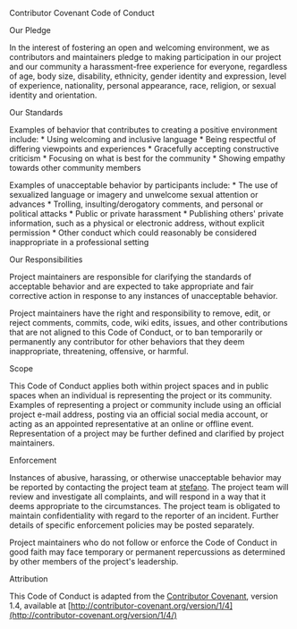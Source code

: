 Contributor Covenant Code of Conduct

Our Pledge

   In the interest of fostering an open and welcoming environment, we as
   contributors and maintainers pledge to making participation in our
   project and our community a harassment-free experience for everyone,
   regardless of age, body size, disability, ethnicity, gender identity
   and expression, level of experience, nationality, personal appearance,
   race, religion, or sexual identity and orientation.

Our Standards

   Examples of behavior that contributes to creating a positive
   environment include:
     * Using welcoming and inclusive language
     * Being respectful of differing viewpoints and experiences
     * Gracefully accepting constructive criticism
     * Focusing on what is best for the community
     * Showing empathy towards other community members

   Examples of unacceptable behavior by participants include:
     * The use of sexualized language or imagery and unwelcome sexual
       attention or advances
     * Trolling, insulting/derogatory comments, and personal or political
       attacks
     * Public or private harassment
     * Publishing others' private information, such as a physical or
       electronic address, without explicit permission
     * Other conduct which could reasonably be considered inappropriate in
       a professional setting

Our Responsibilities

   Project maintainers are responsible for clarifying the standards of
   acceptable behavior and are expected to take appropriate and fair
   corrective action in response to any instances of unacceptable
   behavior.

   Project maintainers have the right and responsibility to remove, edit,
   or reject comments, commits, code, wiki edits, issues, and other
   contributions that are not aligned to this Code of Conduct, or to ban
   temporarily or permanently any contributor for other behaviors that
   they deem inappropriate, threatening, offensive, or harmful.

Scope

   This Code of Conduct applies both within project spaces and in public
   spaces when an individual is representing the project or its community.
   Examples of representing a project or community include using an
   official project e-mail address, posting via an official social media
   account, or acting as an appointed representative at an online or
   offline event. Representation of a project may be further defined and
   clarified by project maintainers.

Enforcement

   Instances of abusive, harassing, or otherwise unacceptable behavior may
   be reported by contacting the project team at [stefano](stefano.casazza@gmail.com).
	The project team will review and investigate all complaints, and will
	respond in a way that it deems appropriate to the circumstances.
	The project team is obligated to maintain confidentiality with regard to
	the reporter of an incident. Further details of specific enforcement
	policies may be posted separately.

   Project maintainers who do not follow or enforce the Code of Conduct in
   good faith may face temporary or permanent repercussions as determined
   by other members of the project's leadership.

Attribution

   This Code of Conduct is adapted from the [Contributor Covenant](http://contributor-covenant.org/),
   version 1.4, available at
   [http://contributor-covenant.org/version/1/4](http://contributor-covenant.org/version/1/4/)
